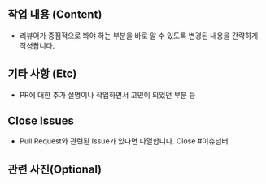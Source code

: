 ## 작업 내용 (Content)
- 리뷰어가 중점적으로 봐야 하는 부분을 바로 알 수 있도록 변경된 내용을 간략하게 작성합니다.

## 기타 사항 (Etc)
- PR에 대한 추가 설명이나 작업하면서 고민이 되었던 부분 등

## Close Issues
- Pull Request와 관련된 Issue가 있다면 나열합니다.
Close #이슈넘버

## 관련 사진(Optional)
